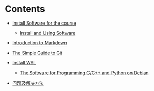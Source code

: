 
# Contents

* [Install Software for the course](./doc/InstallSoftware.md)

  * [Install and Using Software](./doc/InstallUseSoftware.md)

* [Introduction to Markdown](./doc/Introduction2Markdown(Chinese).md) 

* [The Simple Guide to Git](./doc/TheSimpleGit(Chinese).md) 

* [Install WSL](./doc/GuideWSL(Chinese).md) 

   * [The Software for Programming C/C++ and  Python on Debian](./doc/softwares_debian.md)

* [问题及解决方法](./doc/Problem_Solution.md)

